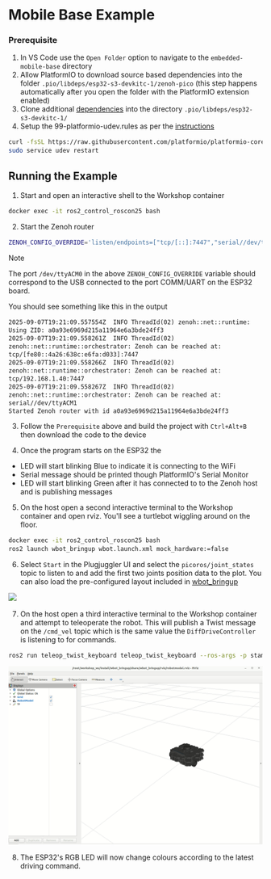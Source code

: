 # Mobile Base Example

### Prerequisite
1. In VS Code use the `Open Folder` option to navigate to the `embedded-mobile-base` directory
1. Allow PlatformIO to download source based dependencies into the folder `.pio/libdeps/esp32-s3-devkitc-1/zenoh-pico` (this step happens automatically after you open the folder with the PlatformIO extension enabled)
1. Clone additional [dependencies](platformio.ini#L35) into the directory `.pio/libdeps/esp32-s3-devkitc-1/`
1. Setup the 99-platformio-udev.rules as per the [instructions](https://docs.platformio.org/en/latest/core/installation/udev-rules.html#platformio-udev-rules)

```bash
curl -fsSL https://raw.githubusercontent.com/platformio/platformio-core/develop/platformio/assets/system/99-platformio-udev.rules | sudo tee /etc/udev/rules.d/99-platformio-udev.rules
sudo service udev restart
```

## Running the Example

1. Start and open an interactive shell to the Workshop container
```bash
docker exec -it ros2_control_roscon25 bash
```

2. Start the Zenoh router
```bash
ZENOH_CONFIG_OVERRIDE='listen/endpoints=["tcp/[::]:7447","serial//dev/ttyACM0#baudrate=460800"]' ros2 run rmw_zenoh_cpp rmw_zenohd
```

> [!NOTE]
> The port `/dev/ttyACM0` in the above `ZENOH_CONFIG_OVERRIDE` variable should correspond to the USB connected to the port COMM/UART on the ESP32 board.

You should see something like this in the output
```
2025-09-07T19:21:09.557554Z  INFO ThreadId(02) zenoh::net::runtime: Using ZID: a0a93e6969d215a11964e6a3bde24ff3
2025-09-07T19:21:09.558261Z  INFO ThreadId(02) zenoh::net::runtime::orchestrator: Zenoh can be reached at: tcp/[fe80::4a26:638c:e6fa:d033]:7447
2025-09-07T19:21:09.558266Z  INFO ThreadId(02) zenoh::net::runtime::orchestrator: Zenoh can be reached at: tcp/192.168.1.40:7447
2025-09-07T19:21:09.558267Z  INFO ThreadId(02) zenoh::net::runtime::orchestrator: Zenoh can be reached at: serial//dev/ttyACM1
Started Zenoh router with id a0a93e6969d215a11964e6a3bde24ff3
```

3. Follow the `Prerequisite` above and build the project with `Ctrl+Alt+B` then download the code to the device

4. Once the program starts on the ESP32 the
- LED will start blinking Blue to indicate it is connecting to the WiFi
- Serial message should be printed though PlatformIO's Serial Monitor
- LED will start blinking Green after it has connected to to the Zenoh host and is publishing messages

5. On the host open a second interactive terminal to the Workshop container and open rviz. You'll see a turtlebot wiggling around on the floor.
```bash
docker exec -it ros2_control_roscon25 bash
ros2 launch wbot_bringup wbot.launch.xml mock_hardware:=false
```

6. Select `Start` in the Plugjuggler UI and select the `picoros/joint_states` topic to listen to and add the first two joints position data to the plot.
You can also load the pre-configured layout included in [wbot_bringup](/zenoh_host/wbot_bringup/wbot_plotjuggler.xml)

<img src="../docs/wb3.gif">

7. On the host open a third interactive terminal to the Workshop container and attempt to teleoperate the robot.
This will publish a Twist message on the `/cmd_vel` topic which is the same value the `DiffDriveController` is listening to for commands.

```bash
ros2 run teleop_twist_keyboard teleop_twist_keyboard --ros-args -p stamped:=true
```

<img src="../docs/wb3_teleop.gif">

8. The ESP32's RGB LED will now change colours according to the latest driving command.
